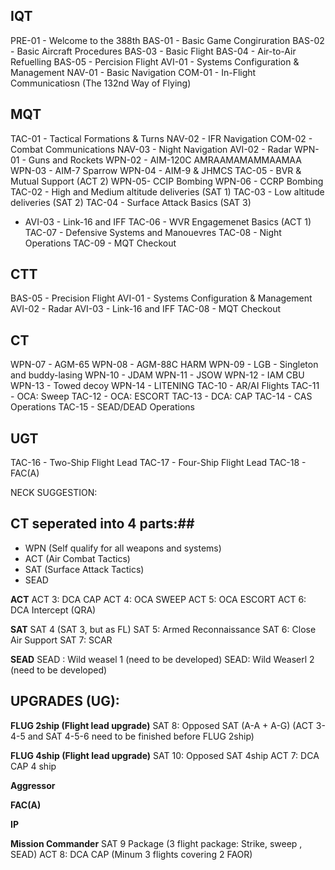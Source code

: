 ## IQT ##
PRE-01 - Welcome to the 388th
BAS-01 - Basic Game Congiruration
BAS-02 - Basic Aircraft Procedures
BAS-03 - Basic Flight
BAS-04 - Air-to-Air Refuelling
BAS-05 - Percision Flight
AVI-01 - Systems Configuration & Management
NAV-01 - Basic Navigation
COM-01 - In-Flight Communicatiosn (The 132nd Way of Flying)



## MQT ##
TAC-01 - Tactical Formations & Turns
NAV-02 - IFR Navigation
COM-02 - Combat Communications
NAV-03 - Night Navigation
AVI-02 - Radar
WPN-01 - Guns and Rockets
WPN-02 - AIM-120C AMRAAMAMAMMAAMAA
WPN-03 - AIM-7 Sparrow
WPN-04 - AIM-9 & JHMCS
TAC-05 - BVR & Mutual Support  (ACT 2)
WPN-05- CCIP Bombing
WPN-06 - CCRP Bombing
TAC-02 - High and Medium altitude deliveries  (SAT 1)
TAC-03 - Low altitude deliveries (SAT 2)
TAC-04 - Surface Attack Basics (SAT 3)
* AVI-03 - Link-16 and IFF
TAC-06 - WVR Engagemenet Basics  (ACT 1)
TAC-07 - Defensive Systems and Manouevres
TAC-08 - Night Operations
TAC-09 - MQT Checkout



## CTT ##
BAS-05 - Precision Flight
AVI-01 - Systems Configuration & Management
AVI-02 - Radar
AVI-03 - Link-16 and IFF
TAC-08 - MQT Checkout



## CT ##
WPN-07 - AGM-65
WPN-08 - AGM-88C HARM
WPN-09 - LGB - Singleton and buddy-lasing
WPN-10 - JDAM
WPN-11 - JSOW
WPN-12 - IAM CBU
WPN-13 - Towed decoy
WPN-14 - LITENING
TAC-10 - AR/AI Flights
TAC-11 - OCA: Sweep
TAC-12 - OCA: ESCORT
TAC-13 - DCA: CAP
TAC-14 - CAS Operations
TAC-15 - SEAD/DEAD Operations



## UGT ##
TAC-16 - Two-Ship Flight Lead
TAC-17 - Four-Ship Flight Lead
TAC-18 - FAC(A)


NECK SUGGESTION:

## CT seperated into 4 parts:##
- WPN (Self qualify for all weapons and systems)
- ACT (Air Combat Tactics)
- SAT (Surface Attack Tactics)
- SEAD 


**ACT**
ACT 3: DCA CAP
ACT 4: OCA SWEEP
ACT 5: OCA ESCORT
ACT 6: DCA Intercept (QRA)


**SAT**
SAT 4 (SAT 3, but as FL)
SAT 5: Armed Reconnaissance
SAT 6: Close Air Support
SAT 7: SCAR




**SEAD**
SEAD : Wild weasel 1 (need to be developed)
SEAD: Wild Weaserl 2 (need to be developed)


## UPGRADES (UG): ##
**FLUG 2ship (Flight lead upgrade)**
SAT 8: Opposed SAT (A-A + A-G)
(ACT 3-4-5 and SAT 4-5-6 need to be finished before FLUG 2ship)


**FLUG 4ship (Flight lead upgrade)**
SAT 10: Opposed SAT 4ship
ACT 7: DCA CAP 4 ship


**Aggressor**


**FAC(A)**


**IP**


**Mission Commander**
SAT 9  Package (3 flight package: Strike, sweep , SEAD)
ACT 8: DCA CAP (Minum 3 flights covering 2 FAOR)


